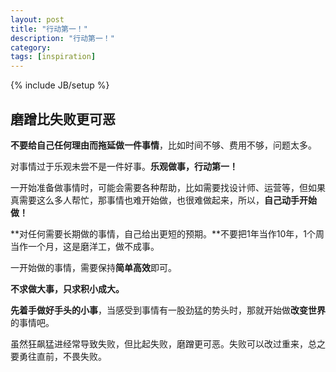 ```yaml
---
layout: post
title: "行动第一！"
description: "行动第一！"
category: 
tags: [inspiration]
---
```

{% include JB/setup %}


磨蹭比失败更可恶
--------------------------------------

**不要给自己任何理由而拖延做一件事情**，比如时间不够、费用不够，问题太多。

对事情过于乐观未尝不是一件好事。**乐观做事，行动第一！**

一开始准备做事情时，可能会需要各种帮助，比如需要找设计师、运营等，但如果真需要这么多人帮忙，那事情也难开始做，也很难做起来，所以，**自己动手开始做！**

**对任何需要长期做的事情，自己给出更短的预期。**不要把1年当作10年，1个周当作一个月，这是磨洋工，做不成事。

一开始做的事情，需要保持**简单高效**即可。

**不求做大事，只求积小成大。**

**先着手做好手头的小事**，当感受到事情有一股劲猛的势头时，那就开始做**改变世界**的事情吧。

虽然狂飙猛进经常导致失败，但比起失败，磨蹭更可恶。失败可以改过重来，总之要勇往直前，不畏失败。

